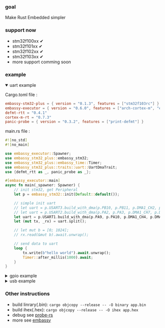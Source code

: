 ### goal

Make Rust Embedded simpler

### support now

- stm32f100xx &#10004;
- stm32f101xx &#10004;
- stm32f102xx &#10004;
- stm32f103xx &#10004;
- more support comming soon

### example

<details open>
<summary>uart example</summary>

Cargo.toml file :

```toml
embassy-stm32-plus = { version = "0.1.3", features = ["stm32f103rc"] }
embassy-executor = { version = "0.6.0", features = ["arch-cortex-m", "executor-thread", "defmt", "integrated-timers"] }
defmt-rtt = "0.4.1"
cortex-m-rt = "0.7.3"
panic-probe = { version = "0.3.2", features = ["print-defmt"] }
```

main.rs file :

```rust
#![no_std]
#![no_main]

use embassy_executor::Spawner;
use embassy_stm32_plus::embassy_stm32;
use embassy_stm32_plus::embassy_time::Timer;
use embassy_stm32_plus::traits::uart::UartDmaTrait;
use {defmt_rtt as _, panic_probe as _};

#[embassy_executor::main]
async fn main(_spawner: Spawner) {
    // init stm32, get Peripheral
    let p = embassy_stm32::init(Default::default());

    // simple init uart
    // let uart = p.USART3.build_with_dma(p.PB10, p.PB11, p.DMA1_CH2, p.DMA1_CH3);
    // let uart = p.USART2.build_with_dma(p.PA2, p.PA3, p.DMA1_CH7, p.DMA1_CH6);
    let uart = p.USART1.build_with_dma(p.PA9, p.PA10, p.DMA1_CH4, p.DMA1_CH5);
    let (mut tx, _rx) = uart.split();

    // let mut b = [0; 1024];
    // rx.read(&mut b).await.unwrap();

    // send data to uart
    loop {
        tx.write(b"hello world").await.unwrap();
        Timer::after_millis(1000).await;
    }
}
```

</details>

<details>
<summary>gpio example</summary>

Cargo.toml:

```toml
embassy-stm32-plus = { version = "0.1.3", features = ["stm32f103rc"] }
embassy-executor = { version = "0.6.0", features = ["arch-cortex-m", "executor-thread", "defmt", "integrated-timers"] }
defmt-rtt = "0.4.1"
cortex-m-rt = "0.7.3"
panic-probe = { version = "0.3.2", features = ["print-defmt"] }
```

```rust
#![no_std]
#![no_main]

use embassy_executor::Spawner;
use embassy_stm32_plus::embassy_stm32;
use embassy_stm32_plus::embassy_time::Timer;
use embassy_stm32_plus::traits::gpio::output::GpioOutput;
use {defmt_rtt as _, panic_probe as _};

#[embassy_executor::main]
async fn main(_spawner: Spawner) {
    // init stm32, get Peripheral
    let p = embassy_stm32::init(Default::default());

    // simple get output/input gpio
    let mut led = p.PA8.output();

    // change gpio level
    loop {
        led.set_high();
        Timer::after_millis(300).await;

        led.set_low();
        Timer::after_millis(300).await;
    }
}
```

</details>

<details>
<summary>usb example</summary>

Cargo.toml file:

```toml
embassy-stm32-plus = { version = "0.1.3", features = ["stm32f103rc"] }
embassy-executor = { version = "0.6.0", features = ["arch-cortex-m", "executor-thread", "defmt", "integrated-timers"] }
embassy-futures = { version = "0.1.1" }
defmt = "0.3.8"
defmt-rtt = "0.4.1"
cortex-m = { version = "0.7.7", features = ["inline-asm", "critical-section-single-core"] }
cortex-m-rt = "0.7.3"
panic-probe = { version = "0.3.2", features = ["print-defmt"] }
```

main.rs file:

```rust
#![no_std]
#![no_main]

use embassy_executor::Spawner;
use embassy_stm32_plus::embassy_stm32;
use embassy_stm32_plus::embassy_stm32::peripherals::USB;
use embassy_stm32_plus::embassy_stm32::usb::Driver;
use embassy_stm32_plus::embassy_usb::class::cdc_acm::CdcAcmClass;
use embassy_stm32_plus::embassy_usb::Config;
use embassy_stm32_plus::embassy_usb::driver::EndpointError;
use embassy_stm32_plus::traits::usb::acm_state::AcmState;
use embassy_stm32_plus::traits::usb::buf::UsbBuf;
use embassy_stm32_plus::traits::usb::UsbTrait;
use {defmt_rtt as _, panic_probe as _};

#[embassy_executor::main]
async fn main(_spawner: Spawner) {
    // rcc setting or etc., more see https://github.com/embassy-rs/embassy/blob/main/examples/stm32f3/src/bin/usb_serial.rs
    let p = embassy_stm32::init(Default::default());

    // build default usb device
    let mut usb_buf = UsbBuf::default();
    let mut acm_state = AcmState::default();
    let (mut class, mut usb) = p.USB.build_cdc_acm(p.PA12, p.PA11, &mut usb_buf, &mut acm_state, Config::new(0xc0de, 0xcafe));

    // usb business
    let echo_fut = async {
        loop {
            class.wait_connection().await;
            defmt::info!("Connected");
            let _ = echo(&mut class).await;
            defmt::info!("Disconnected");
        }
    };

    // wait usb business
    embassy_futures::join::join(echo_fut, usb.run()).await;
}

async fn echo<'d>(class: &mut CdcAcmClass<'d, Driver<'d, USB>>) -> Result<(), EndpointError> {
    let mut buf = [0; 64];
    loop {
        let n = class.read_packet(&mut buf).await?;
        let data = &buf[..n];
        defmt::info!("data: {:x}", data);
        class.write_packet(data).await?;
    }
}

```

</details>

### Other instructions

- build linrary(.bin): `cargo objcopy --release -- -O binary app.bin`
- build ihex(.hex): `cargo objcopy --release -- -O ihex app.hex`
- debug see [probe-rs](https://probe.rs/)
- more see [embassy](https://github.com/embassy-rs/embassy)

